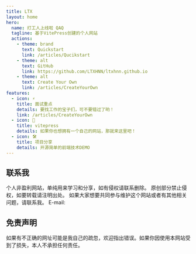 ```yaml
---
title: LTX
layout: home
hero:
  name: 打工人上线啦 QAQ
  tagline: 基于VitePress创建的个人网站
  actions:
    - theme: brand
      text: Quickstart
      link: /articles/Qucikstart
    - theme: alt
      text: GitHub
      link: https://github.com/LTXHNN/ltxhnn.github.io
    - theme: alt
      text: Create Your Own
      link: /articles/CreateYourOwn
features:
  - icon: ⚡️
    title: 面试重点
    details: 要找工作的宝子们，可不要错过了哟！
    link: /articles/CreateYourOwn
  - icon: 🖖
    title: vitepress
    details: 如果你也想拥有一个自己的网站，那就来这里吧！
  - icon: 🛠️
    title: 项目分享
    details: 开源简单的前端技术DEMO
---
```


## 联系我

个人非盈利网站，单纯用来学习和分享，如有侵权请联系删除。
原创部分禁止侵权，如要转载请注明出处。
如果大家想要共同参与维护这个网站或者有其他相关问题，请联系我。
E-mail: <Badge type="info" text="l-work@qq.com" />

## 免责声明

如果有不正确的网址可能是我自己的疏忽，欢迎指出错误。如果你因使用本网站受到了损失，本人不承担任何责任。
